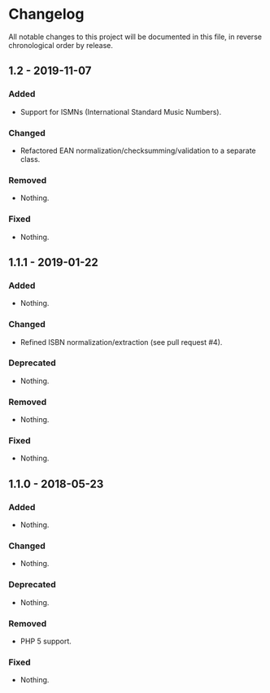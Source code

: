 # Changelog

All notable changes to this project will be documented in this file, in reverse chronological order by release.

## 1.2 - 2019-11-07

### Added

- Support for ISMNs (International Standard Music Numbers).

### Changed

- Refactored EAN normalization/checksumming/validation to a separate class.

### Removed

- Nothing.

### Fixed

- Nothing.

## 1.1.1 - 2019-01-22

### Added

- Nothing.

### Changed

- Refined ISBN normalization/extraction (see pull request #4).

### Deprecated

- Nothing.

### Removed

- Nothing.

### Fixed

- Nothing.

## 1.1.0 - 2018-05-23

### Added

- Nothing.

### Changed

- Nothing.

### Deprecated

- Nothing.

### Removed

- PHP 5 support.

### Fixed

- Nothing.
